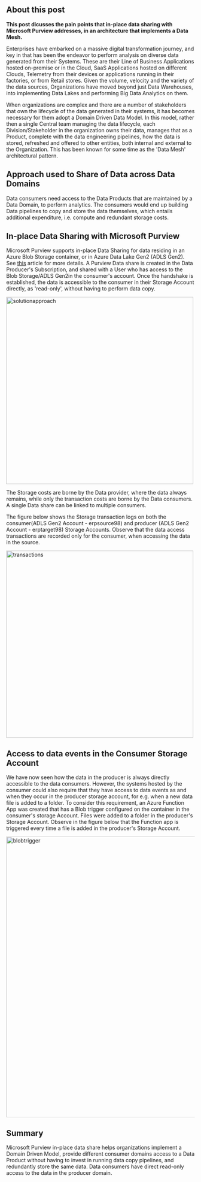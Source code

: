 ## About this post

**This post dicusses the pain points that in-place data sharing with Microsoft Purview addresses, in an architecture that implements a Data Mesh.**

Enterprises have embarked on a massive digital transformation journey, and key in that has been the endeavor to perform analysis on diverse data generated from their Systems. These are their Line of Business Applications hosted on-premise or in the Cloud, SaaS Applications hosted on different Clouds, Telemetry from their devices or applications running in their factories, or from Retail stores. Given the volume, velocity and the variety of the data sources, Organizations have moved beyond just Data Warehouses, into implementing Data Lakes and performing Big Data Analytics on them.

When organizations are complex and there are a number of stakeholders that own the lifecycle of the data generated in their systems, it has becomes necessary for them adopt a Domain Driven Data Model. In this model, rather then a single Central team managing the data lifecycle, each Division/Stakeholder in the organization owns their data, manages that as a Product, complete with the data engineering pipelines, how the data is stored, refreshed and offered to other entities, both internal and external to the Organization. This has been known for some time as the 'Data Mesh' architectural pattern.

## Approach used to Share of Data across Data Domains

Data consumers need access to the Data Products that are maintained by a Data Domain, to perform analytics. The consumers would end up building Data pipelines to copy and store the data themselves, which entails additional expenditure, i.e. compute and redundant storage costs.

## In-place Data Sharing with Microsoft Purview

Microsoft Purview supports in-place Data Sharing for data residing in an Azure Blob Storage container, or in Azure Data Lake Gen2 (ADLS Gen2). See [this](https://learn.microsoft.com/en-us/azure/purview/how-to-share-data?tabs=azure-portal) article for more details.  A Purview Data share is created in the Data Producer's Subscription, and shared with a User who has access to the Blob Storage/ADLS Gen2in the consumer's  account. Once the handshake is established, the data is accessible to the consumer in their Storage Account directly, as 'read-only', without having to perform data copy.

<img src="../../../images/solution-approach.jpg" alt="solutionapproach" height="500px"/>

The Storage costs are borne by the Data provider, where the data always remains, while only the transaction costs are borne by the Data consumers. A single Data share can be linked to multiple consumers.

The figure below shows the Storage transaction logs on both the consumer(ADLS Gen2 Account - erpsource98) and producer (ADLS Gen2 Account - erptarget98) Storage Accounts. Observe that the data access transactions are recorded only for the consumer, when accessing the data in the source.

<img src="../../../images/data-transaction.jpg" alt="transactions" height="500px"/>

## Access to data events in the Consumer Storage Account

We have now seen how the data in the producer is always directly accessible to the data consumers. However, the systems hosted by the consumer could also require that they have access to data events as and when they occur in the producer storage account, for e.g. when a new data file is added to a folder. 
To consider this requirement, an Azure Function App was created that has a Blob trigger configured on the container in the consumer's storage Account. Files were added to a folder in the producer's Storage Account. Observe in the figure below that the Function app is triggered every time a file is added in the producer's Storage Account.

<img src="../../../images/blobtrigger.jpg" alt="blobtrigger" height="750px"/>

## Summary

Microsoft Purview in-place data share helps organizations implement a Domain Driven Model, provide different consumer domains access to a Data Product without having to invest in running data copy pipelines, and redundantly store the same data. Data consumers have direct read-only access to the data in the producer domain.